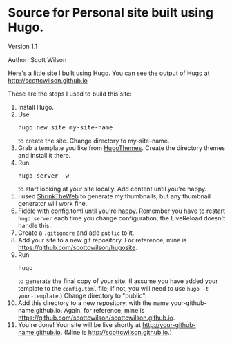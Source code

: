 # Source for Personal site built using Hugo. 

Version 1.1

Author: Scott Wilson

Here's a little site I built using Hugo.
You can see the output of Hugo at <http://scottcwilson.github.io>

These are the steps I used to build this site: 

1. Install Hugo.
1. Use <pre>hugo new site my-site-name</pre>
to create the site.  Change directory to my-site-name.
1. Grab a template you like from [HugoThemes](https://github.com/spf13/hugoThemes/).  Create the directory themes and install it there. 
1. Run <pre>hugo server -w</pre> to start looking at your site locally.  Add content until you're happy.  
1. I used [ShrinkTheWeb](https://shrinktheweb.com/) to generate my thumbnails, but any thumbnail generator will work fine.
1. Fiddle with config.toml until you're happy.  Remember you have to restart `hugo server` each time you change configuration; the LiveReload doesn't handle this.
1. Create a `.gitignore` and add `public` to it.
1. Add your site to a new git repository.  For reference, mine is <https://github.com/scottcwilson/hugosite>.
1. Run <pre>hugo</pre> to generate the final copy of your site. (I assume you have added your template to the `config.toml` file; if not, you will need to use `hugo -t your-template`.) Change directory to "public".
1. Add this directory to a new repository, with the name your-github-name.github.io.  Again, for reference, mine is <https://github.com/scottcwilson/scottcwilson.github.io>.
1. You're done!  Your site will be live shortly at http://your-github-name.github.io. (Mine is http://scottcwilson.github.io.)


